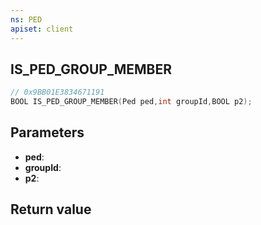 ```yaml
---
ns: PED
apiset: client
---
```

## IS_PED_GROUP_MEMBER

```c
// 0x9BB01E3834671191
BOOL IS_PED_GROUP_MEMBER(Ped ped,int groupId,BOOL p2);
```


## Parameters
* **ped**:
* **groupId**:
* **p2**:

## Return value